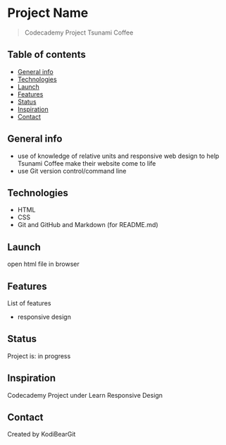 # Project Name
> Codecademy Project Tsunami Coffee

## Table of contents
* [General info](#general-info)
* [Technologies](#technologies)
* [Launch](#launch)
* [Features](#features)
* [Status](#status)
* [Inspiration](#inspiration)
* [Contact](#contact)

## General info
* use of knowledge of relative units and responsive web design to help Tsunami Coffee make their website come to life
* use Git version control/command line

## Technologies
* HTML
* CSS
* Git and GitHub and Markdown (for README.md)

## Launch
open html file in browser

## Features
List of features
* responsive design

## Status
Project is: in progress

## Inspiration
Codecademy Project under Learn Responsive Design

## Contact
Created by KodiBearGit